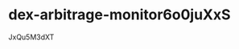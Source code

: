 # dex-arbitrage-monitor6o0juXxS





























































JxQu5M3dXT
